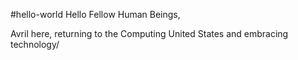 #hello-world
Hello Fellow Human Beings,

Avril here, returning to the Computing United States and embracing technology/
